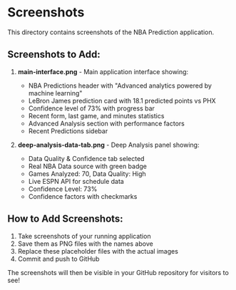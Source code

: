 # Screenshots

This directory contains screenshots of the NBA Prediction application.

## Screenshots to Add:

1. **main-interface.png** - Main application interface showing:
   - NBA Predictions header with "Advanced analytics powered by machine learning"
   - LeBron James prediction card with 18.1 predicted points vs PHX
   - Confidence level of 73% with progress bar
   - Recent form, last game, and minutes statistics
   - Advanced Analysis section with performance factors
   - Recent Predictions sidebar

2. **deep-analysis-data-tab.png** - Deep Analysis panel showing:
   - Data Quality & Confidence tab selected
   - Real NBA Data source with green badge
   - Games Analyzed: 70, Data Quality: High
   - Live ESPN API for schedule data
   - Confidence Level: 73%
   - Confidence factors with checkmarks

## How to Add Screenshots:

1. Take screenshots of your running application
2. Save them as PNG files with the names above
3. Replace these placeholder files with the actual images
4. Commit and push to GitHub

The screenshots will then be visible in your GitHub repository for visitors to see!
